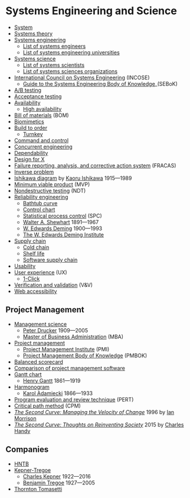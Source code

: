 # Systems Engineering and Science
* [System](https://en.wikipedia.org/wiki/System)
* [Systems theory](https://en.wikipedia.org/wiki/Systems_theory)
* [Systems engineering](https://en.wikipedia.org/wiki/Systems_engineering)
  * [List of systems engineers](https://en.wikipedia.org/wiki/List_of_systems_engineers)
  * [List of systems engineering universities](https://en.wikipedia.org/wiki/List_of_systems_engineering_universities)
* [Systems science](https://en.wikipedia.org/wiki/Systems_science)
  * [List of systems scientists](https://en.wikipedia.org/wiki/List_of_systems_scientists)
  * [List of systems sciences organizations](https://en.wikipedia.org/wiki/List_of_systems_sciences_organizations)
* [International Council on Systems Engineering](https://en.wikipedia.org/wiki/International_Council_on_Systems_Engineering) (INCOSE)
  * [Guide to the Systems Engineering Body of Knowledge](https://sebokwiki.org/wiki/Guide_to_the_Systems_Engineering_Body_of_Knowledge_(SEBoK))_(SEBoK)
* [A/B testing](https://en.wikipedia.org/wiki/A/B_testing)
* [Acceptance testing](https://en.wikipedia.org/wiki/Acceptance_testing)
* [Availability](https://en.wikipedia.org/wiki/Availability)
  * [High availability](https://en.wikipedia.org/wiki/High_availability)
* [Bill of materials](https://en.wikipedia.org/wiki/Bill_of_materials) (BOM)
* [Biomimetics](https://en.wikipedia.org/wiki/Biomimetics)
* [Build to order](https://en.wikipedia.org/wiki/Build_to_order)
  * [Turnkey](https://en.wikipedia.org/wiki/Turnkey)
* [Command and control](https://en.wikipedia.org/wiki/Command_and_control)
* [Concurrent engineering](https://en.wikipedia.org/wiki/Concurrent_engineering)
* [Dependability](https://en.wikipedia.org/wiki/Dependability)
* [Design for X](https://en.wikipedia.org/wiki/Design_for_X)
* [Failure reporting, analysis, and corrective action system](https://en.wikipedia.org/wiki/Failure_reporting,_analysis,_and_corrective_action_system) (FRACAS)
* [Inverse problem](https://en.wikipedia.org/wiki/Inverse_problem)
* [Ishikawa diagram](https://en.wikipedia.org/wiki/Ishikawa_diagram) by [Kaoru Ishikawa](https://en.wikipedia.org/wiki/Kaoru_Ishikawa) 1915&mdash;1989
* [Minimum viable product](https://en.wikipedia.org/wiki/Minimum_viable_product) (MVP)
* [Nondestructive testing](https://en.wikipedia.org/wiki/Nondestructive_testing) (NDT)
* [Reliability engineering](https://en.wikipedia.org/wiki/Reliability_engineering)
  * [Bathtub curve](https://en.wikipedia.org/wiki/Bathtub_curve)
  * [Control chart](https://en.wikipedia.org/wiki/Control_chart)
  * [Statistical process control](https://en.wikipedia.org/wiki/Statistical_process_control) (SPC)
  * [Walter A. Shewhart](https://en.wikipedia.org/wiki/Walter_A._Shewhart) 1891&mdash;1967
  * [W. Edwards Deming](https://en.wikipedia.org/wiki/W._Edwards_Deming) 1900&mdash;1993
  * [The W. Edwards Deming Institute](https://deming.org/)
* [Supply chain](https://en.wikipedia.org/wiki/Supply_chain)
  * [Cold chain](https://en.wikipedia.org/wiki/Cold_chain)
  * [Shelf life](https://en.wikipedia.org/wiki/Shelf_life)
  * [Software supply chain](https://en.wikipedia.org/wiki/Software_supply_chain)
* [Usability](https://en.wikipedia.org/wiki/Usability)
* [User experience](https://en.wikipedia.org/wiki/User_experience) (UX)
  * [1-Click](https://en.wikipedia.org/wiki/1-Click)
* [Verification and validation](https://en.wikipedia.org/wiki/Verification_and_validation) (V&V)
* [Web accessibility](https://en.wikipedia.org/wiki/Web_accessibility)
## Project Management
* [Management science](https://en.wikipedia.org/wiki/Management_science)
  * [Peter Drucker](https://en.wikipedia.org/wiki/Peter_Drucker) 1909&mdash;2005
  * [Master of Business Administration](https://en.wikipedia.org/wiki/Master_of_Business_Administration) (MBA)
* [Project management](https://en.wikipedia.org/wiki/Project_management)
  * [Project Management Institute](https://en.wikipedia.org/wiki/Project_Management_Institute) (PMI)
  * [Project Management Body of Knowledge](https://en.wikipedia.org/wiki/Project_Management_Body_of_Knowledge) (PMBOK)
* [Balanced scorecard](https://en.wikipedia.org/wiki/Balanced_scorecard)
* [Comparison of project management software](https://en.wikipedia.org/wiki/Comparison_of_project_management_software)
* [Gantt chart](https://en.wikipedia.org/wiki/Gantt_chart)
  * [Henry Gantt](https://en.wikipedia.org/wiki/Henry_Gantt) 1861&mdash;1919
* [Harmonogram](https://www.pmi.org/learning/library/harmonogram-overlooked-method-scheduling-work-5666)
  * [Karol Adamiecki](https://en.wikipedia.org/wiki/Karol_Adamiecki) 1866&mdash;1933
* [Program evaluation and review technique](https://en.wikipedia.org/wiki/Program_evaluation_and_review_technique) (PERT)
* [Critical path method](https://en.wikipedia.org/wiki/Critical_path_method) (CPM)
* [*The Second Curve: Managing the Velocity of Change*](https://ianmorrison.com/books/) 1996 by [Ian Morrison](https://ianmorrison.com/)
* [*The Second Curve: Thoughts on Reinventing Society*](https://www.goodreads.com/book/show/23346846-the-second-curve) 2015 by [Charles Handy](https://en.wikipedia.org/wiki/Charles_Handy)
## Companies
* [HNTB](https://en.wikipedia.org/wiki/HNTB)
* [Kepner-Tregoe](https://kepner-tregoe.com/)
  * [Charles Kepner](https://www.ontrackinternational.com/dr-charles-kepner-tribute/) 1922&mdash;2016
  * [Benjamin Tregoe](https://en.wikipedia.org/wiki/Benjamin_Tregoe) 1927&mdash;2005
* [Thornton Tomasetti](https://en.wikipedia.org/wiki/Thornton_Tomasetti)
